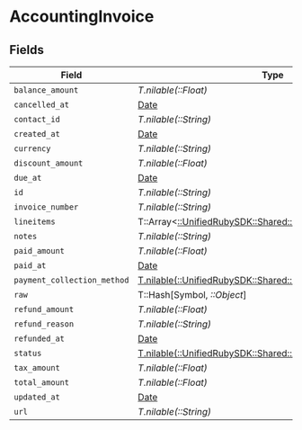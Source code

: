# AccountingInvoice


## Fields

| Field                                                                                                          | Type                                                                                                           | Required                                                                                                       | Description                                                                                                    |
| -------------------------------------------------------------------------------------------------------------- | -------------------------------------------------------------------------------------------------------------- | -------------------------------------------------------------------------------------------------------------- | -------------------------------------------------------------------------------------------------------------- |
| `balance_amount`                                                                                               | *T.nilable(::Float)*                                                                                           | :heavy_minus_sign:                                                                                             | N/A                                                                                                            |
| `cancelled_at`                                                                                                 | [Date](https://ruby-doc.org/stdlib-2.6.1/libdoc/date/rdoc/Date.html)                                           | :heavy_minus_sign:                                                                                             | N/A                                                                                                            |
| `contact_id`                                                                                                   | *T.nilable(::String)*                                                                                          | :heavy_minus_sign:                                                                                             | N/A                                                                                                            |
| `created_at`                                                                                                   | [Date](https://ruby-doc.org/stdlib-2.6.1/libdoc/date/rdoc/Date.html)                                           | :heavy_minus_sign:                                                                                             | N/A                                                                                                            |
| `currency`                                                                                                     | *T.nilable(::String)*                                                                                          | :heavy_minus_sign:                                                                                             | N/A                                                                                                            |
| `discount_amount`                                                                                              | *T.nilable(::Float)*                                                                                           | :heavy_minus_sign:                                                                                             | N/A                                                                                                            |
| `due_at`                                                                                                       | [Date](https://ruby-doc.org/stdlib-2.6.1/libdoc/date/rdoc/Date.html)                                           | :heavy_minus_sign:                                                                                             | N/A                                                                                                            |
| `id`                                                                                                           | *T.nilable(::String)*                                                                                          | :heavy_minus_sign:                                                                                             | N/A                                                                                                            |
| `invoice_number`                                                                                               | *T.nilable(::String)*                                                                                          | :heavy_minus_sign:                                                                                             | N/A                                                                                                            |
| `lineitems`                                                                                                    | T::Array<[::UnifiedRubySDK::Shared::AccountingLineitem](../../models/shared/accountinglineitem.md)>            | :heavy_minus_sign:                                                                                             | N/A                                                                                                            |
| `notes`                                                                                                        | *T.nilable(::String)*                                                                                          | :heavy_minus_sign:                                                                                             | N/A                                                                                                            |
| `paid_amount`                                                                                                  | *T.nilable(::Float)*                                                                                           | :heavy_minus_sign:                                                                                             | N/A                                                                                                            |
| `paid_at`                                                                                                      | [Date](https://ruby-doc.org/stdlib-2.6.1/libdoc/date/rdoc/Date.html)                                           | :heavy_minus_sign:                                                                                             | N/A                                                                                                            |
| `payment_collection_method`                                                                                    | [T.nilable(::UnifiedRubySDK::Shared::PaymentCollectionMethod)](../../models/shared/paymentcollectionmethod.md) | :heavy_minus_sign:                                                                                             | N/A                                                                                                            |
| `raw`                                                                                                          | T::Hash[Symbol, *::Object*]                                                                                    | :heavy_minus_sign:                                                                                             | N/A                                                                                                            |
| `refund_amount`                                                                                                | *T.nilable(::Float)*                                                                                           | :heavy_minus_sign:                                                                                             | N/A                                                                                                            |
| `refund_reason`                                                                                                | *T.nilable(::String)*                                                                                          | :heavy_minus_sign:                                                                                             | N/A                                                                                                            |
| `refunded_at`                                                                                                  | [Date](https://ruby-doc.org/stdlib-2.6.1/libdoc/date/rdoc/Date.html)                                           | :heavy_minus_sign:                                                                                             | N/A                                                                                                            |
| `status`                                                                                                       | [T.nilable(::UnifiedRubySDK::Shared::AccountingInvoiceStatus)](../../models/shared/accountinginvoicestatus.md) | :heavy_minus_sign:                                                                                             | N/A                                                                                                            |
| `tax_amount`                                                                                                   | *T.nilable(::Float)*                                                                                           | :heavy_minus_sign:                                                                                             | N/A                                                                                                            |
| `total_amount`                                                                                                 | *T.nilable(::Float)*                                                                                           | :heavy_minus_sign:                                                                                             | N/A                                                                                                            |
| `updated_at`                                                                                                   | [Date](https://ruby-doc.org/stdlib-2.6.1/libdoc/date/rdoc/Date.html)                                           | :heavy_minus_sign:                                                                                             | N/A                                                                                                            |
| `url`                                                                                                          | *T.nilable(::String)*                                                                                          | :heavy_minus_sign:                                                                                             | N/A                                                                                                            |